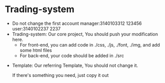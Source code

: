# Trading-system
* Do not change the first account manager:3140103312 123456 user:3140102237 2237
* Trading-system: Our core project, You should push your modification here.
  * For front-end, you can add code in ./css, ./js, ./font, ./img, and add some html files
  * For back-end, your code should be added in ./src

<p></p>
<p></p>


* Template: Our referring Template, You should not change it.
  <p>If there's something you need, just copy it out</p>

